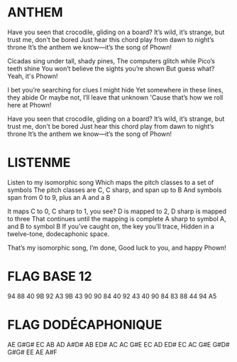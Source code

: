 # ANTHEM

Have you seen that crocodile, gliding on a board?
It’s wild, it’s strange, but trust me, don't be bored
Just hear this chord play from dawn to night’s throne
It’s the anthem we know—it’s the song of Phown!

Cicadas sing under tall, shady pines,
The computers glitch while Pico’s teeth shine
You won’t believe the sights you’re shown
But guess what? Yeah, it's Phown!

I bet you’re searching for clues I might hide
Yet somewhere in these lines, they abide
Or maybe not, I’ll leave that unknown
'Cause that’s how we roll here at Phown!

Have you seen that crocodile, gliding on a board?
It’s wild, it’s strange, but trust me, don't be bored
Just hear this chord play from dawn to night’s throne
It’s the anthem we know—it’s the song of Phown!


# LISTENME

Listen to my isomorphic song
Which maps the pitch classes to a set of symbols
The pitch classes are C, C sharp, and span up to B
And symbols span from 0 to 9, plus an A and a B

It maps C to 0, C sharp to 1, you see?
D is mapped to 2, D sharp is mapped to three
That continues until the mapping is complete
A sharp to symbol A, and B to symbol B
If you’ve caught on, the key you’ll trace,
Hidden in a twelve-tone, dodecaphonic space.

That’s my isomorphic song, I’m done,
Good luck to you, and happy Phown!



# FLAG BASE 12
94 88 40 9B 92 A3 9B 43 90 90 84 40 92 43 40 90 84 83 88 44 94 A5

# FLAG DODÉCAPHONIQUE
AE G#G# EC AB AD A#D# AB ED# AC AC G#E EC AD ED# EC AC G#E G#D# G#G# EE AE A#F
